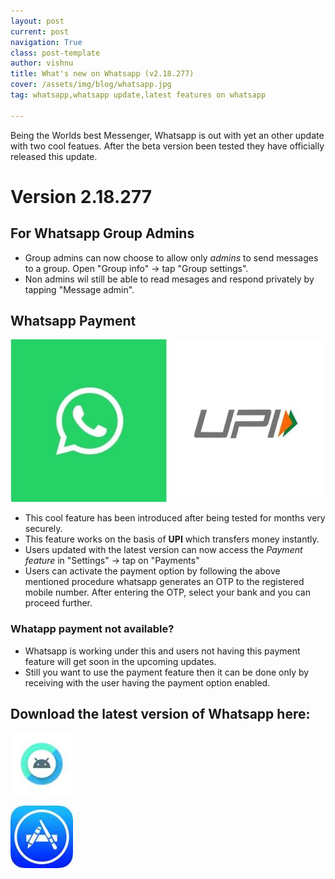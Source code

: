 ```yaml
---
layout: post
current: post
navigation: True
class: post-template
author: vishnu
title: What's new on Whatsapp (v2.18.277)
cover: /assets/img/blog/whatsapp.jpg
tag: whatsapp,whatsapp update,latest features on whatsapp  

---
```



  Being the Worlds best Messenger, Whatsapp is out with yet an other update with two cool featues. After the beta version been tested they have officially released this update.

# Version 2.18.277

## For Whatsapp Group Admins

   * Group admins can now choose to allow only *admins* to send messages to a group. Open "Group info" -> tap "Group settings".
   * Non admins wil still be able to read mesages and respond privately by tapping "Message admin".

## Whatsapp Payment

 ![Whatsapp](/assets/img/blog/whatsappupi.JPG)

   * This cool feature has been introduced after being tested for months very securely.
   * This feature works on the basis of **UPI** which transfers money instantly.
   * Users updated with the latest version can now access the *Payment feature* in "Settings" -> tap on "Payments"
   * Users can activate the payment option by following the above mentioned procedure whatsapp generates an OTP to the registered mobile number. After entering the OTP, select your bank and you can proceed further.

### Whatapp payment not available?

   * Whatsapp is working under this and users not having this payment feature will get soon in the upcoming updates.
   * Still you want to use the payment feature then it can be done only by receiving with the user having the payment option enabled.

## Download the latest version of Whatsapp here:

 <a href="https://play.google.com/store/apps/details?id=com.whatsapp&hl=en_IN"> ![Android](/assets/img/blog/and.jpg)</a>

 <a href="https://itunes.apple.com/us/app/whatsapp-messenger/id310633997?mt=8"> ![Android](/assets/img/blog/ios.jpg)</a>
